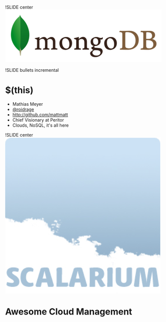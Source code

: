 !SLIDE center
![MongoDB](mongodb.png)

!SLIDE bullets incremental

# $(this) #
* Mathias Meyer
* [@roidrage](http://twitter.com/roidrage)
* <http://github.com/mattmatt>
* Chief Visionary at Peritor
* Clouds, NoSQL, it's all here

!SLIDE center
![Scalarium](scalarium.png)
# Awesome Cloud Management #